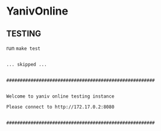 # YanivOnline

## TESTING

run `make test`

```

... skipped ...


#######################################################


Welcome to yaniv online testing instance

Please connect to http://172.17.0.2:8080 


#######################################################


```



